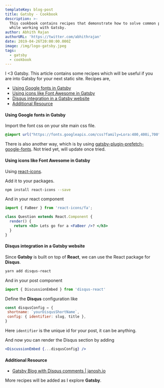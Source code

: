 ```yaml
---
templateKey: blog-post
title: Gatsby - Cookbook
description: >-
  This cookbook contains recipes that demonstrate how to solve common problems
  while working with Gatsby. 
author: Abhith Rajan
authorURL: 'https://twitter.com/abhithrajan'
date: 2019-04-26T20:00:00.000Z
image: /img/logo-gatsby.jpeg
tags:
  - gatsby
  - cookbook
---
```


I <3 Gatsby. This article contains some recipes which will be useful if you are into Gatsby for your next static site. Recipes are,

- [Using Google fonts in Gatsby](#using-google-fonts-in-gatsby)
- [Using icons like Font Awesome in Gatsby](#using-icons-like-font-awesome-in-gatsby)
- [Disqus integration in a Gatsby website](#disqus-integration-in-a-gatsby-website)
- [Additional Resource](#additional-resource)

#### Using Google fonts in Gatsby

Import the font css on your site main css file.

```css
@import url("https://fonts.googleapis.com/css?family=Lora:400,400i,700");
```

There is also another way, which is by using [gatsby-plugin-prefetch-google-fonts](https://www.gatsbyjs.org/packages/gatsby-plugin-prefetch-google-fonts/). Not tried yet, will update once tried.

#### Using icons like Font Awesome in Gatsby

Using [react-icons](https://github.com/react-icons/react-icons).

Add it to your packages. 

```bash
npm install react-icons --save
```

And in your react component

```jsx
import { FaBeer } from 'react-icons/fa';

class Question extends React.Component {
  render() {
    return <h3> Lets go for a <FaBeer />? </h3>
  }
}
```

#### Disqus integration in a Gatsby website

Since **Gatsby** is built on top of **React**, we can use the React package for **Disqus**.

```bash
yarn add disqus-react
```

And in your post component

```js
import { DiscussionEmbed } from 'disqus-react'
```

Define the **Disqus** configuration like

```js
const disqusConfig = {
 shortname: `yourDisqusShortName`,
 config: { identifier: slug, title },
}
```

Here `identifier` is the unique id for your post, it can be anything.

And now you can render the Disqus section by adding

```jsx
<DiscussionEmbed {...disqusConfig} />
```

#### Additional Resource

- [Gatsby Blog with Disqus comments | janosh.io](https://janosh.io/blog/disqus-comments/)

More recipes will be added as I explore **Gatsby**.